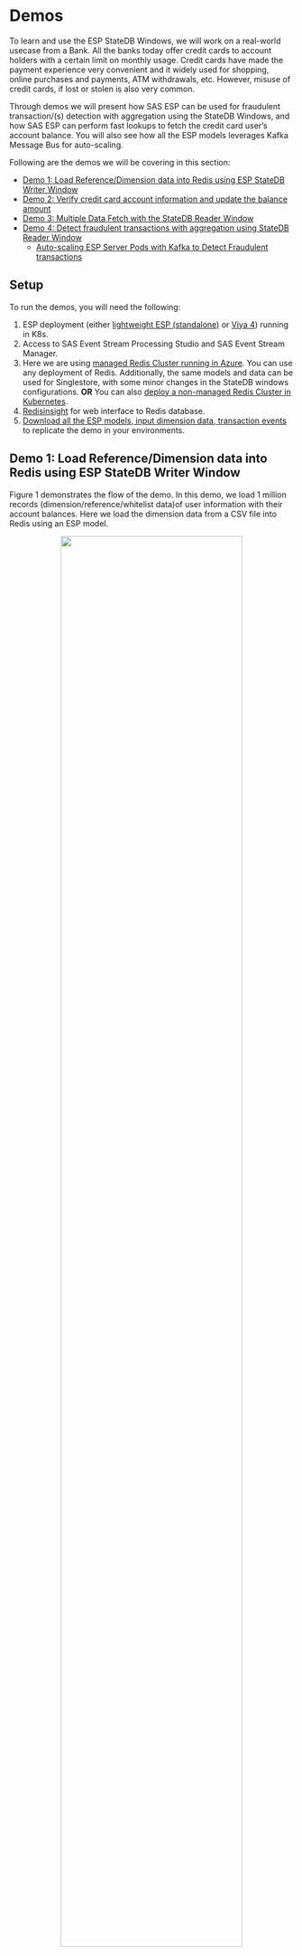 # Demos

To learn and use the ESP StateDB Windows, we will work on a real-world usecase from a Bank. All the banks today offer credit cards to account holders with a certain limit on monthly usage. Credit cards have made the payment experience very convenient and it widely used for shopping, online purchases and payments, ATM withdrawals, etc. However, misuse of credit cards, if lost or stolen is also very common. 

Through demos we will present how SAS ESP can be used for fraudulent transaction/(s) detection with aggregation using the StateDB Windows, and how SAS ESP can perform fast lookups to fetch the credit card user’s account balance. You will also see how all the ESP models leverages Kafka Message Bus for auto-scaling. 

Following are the demos we will be covering in this section:

* [Demo 1: Load Reference/Dimension data into Redis using ESP StateDB Writer Window](#demo-1-load-referencedimension-data-into-redis-using-esp-statedb-writer-window)
* [Demo 2: Verify credit card account information and update the balance amount](#demo-2-verify-credit-card-account-information-and-update-the-balance-amount)
* [Demo 3: Multiple Data Fetch with the StateDB Reader Window](#demo-3-multiple-data-fetch-with-the-statedb-reader-window)
* [Demo 4: Detect fraudulent transactions with aggregation using StateDB Reader Window](#demo-4-detect-fraudulent-transactions-with-aggregation-using-statedb-reader-window)
  * [Auto-scaling ESP Server Pods with Kafka to Detect Fraudulent transactions](#auto-scaling-esp-server-pods-with-kafka-to-detect-fraudulent-transactions)

##  Setup
To run the demos, you will need the following:

1.	ESP deployment (either [lightweight ESP (standalone)](https://github.com/sassoftware/esp-kubernetes) or [Viya 4](https://github.com/sassoftware/viya4-deployment)) running in K8s.
2. Access to SAS Event Stream Processing Studio and SAS Event Stream Manager.
3.	Here we are using [managed Redis Cluster running in Azure](https://azure.microsoft.com/en-us/products/cache/#:~:text=Azure%20Cache%20for%20Redis%20is,benefits%20of%20a%20managed%20service.). You can use any deployment of Redis. Additionally, the same models and data can be used for Singlestore, with some minor changes in the StateDB windows configurations. **OR** You can also [deploy a non-managed Redis Cluster in Kubernetes](https://docs.redis.com/latest/kubernetes/deployment/quick-start/).  
4. [Redisinsight](https://redis.com/fr/redis-enterprise/redisinsight/) for web interface to Redis database.
4. [Download all the ESP models, input dimension data, transaction events](demos/demo_examples.zip) to replicate the demo in your environments.

## Demo 1: Load Reference/Dimension data into Redis using ESP StateDB Writer Window

Figure 1 demonstrates the flow of the demo. In this demo, we load 1 million records  (dimension/reference/whitelist data)of user information with their account balances. Here we load the dimension data from a CSV file into Redis using an ESP model. 

<p align="center">
 <img src="images/Demo1_LoadReferenceData.jpg" width="80%" height="80%"/>
    <br>
    <em>Figure 1. Demo to Load Reference/Dimension data into Redis using ESP StateDB Writer Window</em>
</p>

Reference data can be loaded to Redis using data sources, pipelines, or any other mechanism as well. However, in our case, we are using ESP to do that. 

Figure 2, shows the model where the source window gets the dimension data (records) from the CSV, and the StateDB writer window write them to the Redis.

<p align="center">
 <img src="images/Demo1_ESPModel.jpg" width="20%" height="20%"/>
    <br>
    <em>Figure 2. ESP XML Model to load reference/Dimension data into Redis</em>
</p>

Below is the configuration for the StateDB writer window. Change the values for the hostname and password with your Redis credentials.

```sh
        <window-statedb-writer name="StateDBWriter">
          <statedb type="redis" cluster="false" hostname=" dgespkuberedis" port="6379" password="JAhWt5FlCeEq”/>
          <write prefix="userbalance" del-dead-sec-keys="true">
            <output>
              <field-selection name="userid" db-name="userid"/>
              <field-selection name="startTimestamp" db-name="startTimestamp"/>
              <field-selection name="endTimestamp" db-name="endTimestamp"/>
              <field-selection name="balance" db-name="balance"/>
            </output>
          </write>
        </window-statedb-writer>
````
When the above model is executed, you will see the output like in the Figure 3. 

<p align="center">
 <img src="images/Demo1_ESPModelRun.jpg" width="80%" height="80%"/>
    <br>
    <em>Figure 3. ESP XML Model Execution in ESP Studio</em>
</p>

Figure 4 shows how the reference data records are then seen in Redis. In our test sample, all the users start at the same balance of $10000. 

<p align="center">
 <img src="images/Demo1_Redis.jpg" width="80%" height="80%"/>
    <br>
    <em>Figure 4. Reference data in Redis</em>
</p>

## Demo 2: Verify credit card account information and update the balance amount

In demo 2, credit card users make transactions and at every transaction, a new event is generated which must be processed in real-time. So when a user uses the card, it is checked if the transaction amount is possible or not. 

Figure 5 demonstrates the flow of this demo. The transaction events are sent to the ESP where the StateDB Reader window fetches the required information from the Redis.  In Redis, we verify if the balance is higher than the transaction amount and if it is true, a new transaction event is written in the Redis and the amount balance is updated. Additionally, if the balance is lower than the desired transaction amount, an alert message is sent to the credit card holder and the transaction is canceled. 

<p align="center">
 <img src="images/Demo2_VerifyandUpdateAmount.jpg" width="80%" height="80%"/>
    <br>
    <em>Figure 5. Demo 2 to Verify Credit Card Account Information and Update the Balance Amount</em>
</p>

Figure 6 presents the ESP model corresponding to this demo. Here, ESP receives a transaction event at the `source window`. Then, ESP will fetch the balance amount of this particular user which made the transaction using the `StateDB Reader window`. We will get user details, user ID, and the balance amount. If the balance is less than the transaction amount, it will give an alert message in the `compute window`. But if it is not, then two actions will happen. First, this new transaction will be added to the Redis and the current balance will be modified to reflect the new transaction. So basically, the transaction amount will be subtracted from the balance and written back to the Redis. 

<p align="center">
 <img src="images/Demo2_ESPModel.jpg" width="50%" height="50%"/>
    <br>
    <em>Figure 6. ESP XML Model to Verify Credit Card Account Information and Update the Balance Amount</em>
</p>

Now you can run the model using the historic transaction test data ` historicaltransaction100k.csv`. Figure 7 shows how the `newbalance` is created by subtracting the `amount` from the `balance`. It is important to note that we are first reading the record from the Redis and then modifying it. Not only that, two separate write operations are happening in parallel, i.e., writing the new transaction to Redis and writing the newly computed balance.

<p align="center">
 <img src="images/Demo2_ESPModelRun.jpg" width="80%" height="80%"/>
    <br>
    <em>Figure 7. ESP XML Model Execution in ESP Studio</em>
</p>

**NOTE:** The time difference between the two transactions from the same user must be greater than 1 millisecond. This is usually the case in general as no user makes two transactions within a period of 1 millisecond. If that happens, then the read before write (second transaction) operation can give inconsistent results. We encounter this because ESP is processing way faster than the Redis (read and write to Redis). However, this is an edge case and never happens in real-world scenarios.

## Demo 3: Multiple Data Fetch with the StateDB Reader Window

In this demo, we will demonstrate fetching all the matching transactions for a credit card user and count the number of transactions above $1000. Figure 8 presents the simple flow of this demo. If the number of transactions above $1000 is greater than or equal to 2 (including the historic transactions in Redis and the current transaction), an alert will be generated. It is not a simple aggregation as we need to filter out the transactions based on a condition, i.e., `#Tx > $1000`. So, here we need to perform multiple fetches for each of the incoming events with filtering to get only those transactions that fulfill the condition (including the current transaction).

**NOTE:** In the demo, we will not implement the alert part.

<p align="center">
 <img src="images/Demo3_MultipleFetchBeforeWrite.jpg" width="80%" height="80%"/>
    <br>
    <em>Figure 8. Demo to Demonstrate Multiple Data Fetch with the StateDB Reader Window</em>
</p>

Figure 9, shows the ESP XML model flow of this demo. We get the transaction events in the `Source Window`. In the `StateDB Reader Window` we fetch all the records of the current user. This is where we perform multiple fetches from Redis. `Filter Window` then filters out all the transactions above $1000. Note that we are using a stateful model with an `Aggregate Window` which counts the number of transaction events above $1000 followed by another  `Filter Window` that counts these transactions and if the number of transactions exceeds or equals 2, an alert is generated. 

<p align="center">
 <img src="images/Demo3_ESPModel.jpg" width="20%" height="20%"/>
    <br>
    <em>Figure 9. ESP XML Model for Multiple Data Fetch with the StateDB Reader Window</em>
</p>

Figure 10, shows all the input transactions. To keep it simple and to understand the functionality of the demo, we are sending two transaction events generated by `userid_20` and `userid_21`. 

<p align="center">
 <img src="images/Demo3_sourceWindowInputs.jpg" width="80%" height="80%"/>
    <br>
    <em>Figure 10. Input Events to Source Window in the ESP Model</em>
</p>

In Figure 11, we see the fetched events for the `useri_20`. These are all `insert` events. 

<p align="center">
 <img src="images/Demo3_inserts.jpg" width="80%" height="80%"/>
    <br>
    <em>Figure 11. Fetched "insert" events in ESP StateDB Reader Window</em>
</p>

However, we also see corresponding `delete` events for those `insert` events in Figure 12. These delete events are generated in the `StateDB Reader Window` via the property **generate-deletes="true"**. 
This is required to delete the temporary state created by the model in the internal memory of the ESP server pod. Here we use internal memory as a transient storage to keep the matching records during the processing of that event. Once the event is processed, the matching records from the internal memory are deleted. Do not confuse this `generate-deletes` property with Time-To-Die (TTD) in Redis. They are different.

<p align="center">
 <img src="images/Demo3_deletes.jpg" width="80%" height="80%"/>
    <br>
    <em>Figure 12. Fetched "delete" events in ESP StateDB Reader Window</em>
</p>

Figure 13, `Filter Window` shows the final results with the count of transactions higher than $1000. 

<p align="center">
 <img src="images/Demo3_filterResults.jpg" width="80%" height="80%"/>
    <br>
    <em>Figure 13. Final results in the Filter Window</em>
</p>

## Demo 4: Detect fraudulent transactions with aggregation using StateDB Reader Window

In this demo, we demonstrate the detection of fraudulent transactions based on the average aggregation of the transactions. Figure 14 presents a Credit Card (CC) holder doing several transactions over a period. Now, maliciously, a person obtains the credit card information of the CC holder. He/She performs a transaction of a large amount which is much higher than the average amount of transactions done by the CC holder. In this case, a bank would suspect this transaction to be a fraudulent one and would want to inform the CC holder about it by an alert SMS. 
Many banks now send such alert messages that if this transaction is not by you, please report the bank. 

Here, the average of transactions can be computed over a month, months, or even a year. And this is the retention policy for the transactions stored in Redis. 

<p align="center">
 <img src="images/Demo4_SimpleAggregation.jpg" width="80%" height="80%"/>
    <br>
    <em>Figure 14. Demo to demonstrate Detection of fraudulent transactions with aggregation using StateDB Reader Window</em>
</p>

Figure 15 shows the model which receives the transaction events in the `Source Window`. In the `StateDB Reader Window`, it fetches all the records of the user (user is obtained from the current transaction event) and calculates the average amount of all the transactions done in a given period. The `Filter Window` filters out the events where the new transaction amount is greater than the average amount of the previous historic transactions. `Compute Window` shows the alert message with the amount of high value. 

<p align="center">
 <img src="images/Demo4_ESPModel.jpg" width="20%" height="20%"/>
    <br>
    <em>Figure 15. ESP XML Model for Simple Aggregation</em>
</p>

Figure 16 shows the results of the `StateDB Reader Window` which displays the `avgamount` of the previous historic transactions along with the `amount` of the new *malicious* transaction amount for that user to compare with. 

<p align="center">
 <img src="images/Demo4_StateDBReaderOutput.jpg" width="90%" height="90%"/>
    <br>
    <em>Figure 16. Results of StateDB Reader Window</em>
</p>

In below Figure 17, the `Filter Window` shows all the results where the *malicious* transaction amount exceeds the average amount (of all the transactions) for that user. 

<p align="center">
 <img src="images/Demo4_FilterOutput.jpg" width="90%" height="90%"/>
    <br>
    <em>Figure 17. Results of Filter Window</em>
</p>

Finally, Figure 18 displays the result from the `Compute Window` which shows the alert message for all the transactions where the amount was higher than the average amount.

<p align="center">
 <img src="images/Demo4_ComputeOutput.jpg" width="90%" height="90%"/>
    <br>
    <em>Figure 18. Results of Compute Window</em>
</p>

### Auto-scaling ESP Server Pods with Kafka to Detect Fraudulent transactions

In this demo, we will extend the ESP XML model from Demo 4 to auto-scale to handle the increasing incoming events. We will use Kafka to stream the incoming events to the `ESP Source Window` in the model. You can use any deployment of Kafka, be it [managed Kafka by Confluent]( https://www.confluent.io/confluent-cloud/?utm_medium=sem&utm_source=google&utm_campaign=ch.sem_br.nonbrand_tp.prs_tgt.kafka_mt.xct_rgn.emea_lng.eng_dv.all_con.kafka-azure&utm_term=apache%20kafka%20azure&creative=&device=c&placement=&gclid=CjwKCAiAv9ucBhBXEiwA6N8nYO2EqHMGF5Wt_1pJp5MkznVtxDVdu0jv_QQRZ-ZTjYxMLaH6VV8YRRoC0_gQAvD_BwE) or [non-managed Kafka from Strimzi in Kubernetes]( https://strimzi.io/). 

In the `Source Window`, we have configured the Kafka connector as shown below. It reads the input events from the input topic `intopic` which is streamed with the incoming events. We create 10 partitions in the `intopic`.

**NOTE** We do not define any partition number so that auto-scaling ESP server pods can read from any partition selected by Kafka to its consumers in the same consumer group after rebalancing every time an ESP server pod joins. 

```sh
<window-source index="pi_EMPTY" name="Source">
          <schema>
            <fields>
              <field name="id" type="double" key="true"/>
              <field name="userid" type="string" key="true"/>
              <field name="timestamp" type="stamp" key="true"/>
              <field name="amount" type="double"/>
            </fields>
          </schema>
          <connectors>
            <connector class="kafka" name="New_Connector_1">
              <properties>
                <property name="type"><![CDATA[pub]]></property>
                <property name="kafkahostport"><![CDATA[10.0.29.73:9092]]></property>
                <property name="kafkatopic"><![CDATA[intopic]]></property>
                <property name="kafkaconsumergroupid"><![CDATA[group0]]></property>
                <property name="urlhostport"><![CDATA[unused:33333]]></property>
                <property name="kafkatype"><![CDATA[csv]]></property>
                <property name="dateformat"><![CDATA[%Y-%m-%d %H:%M:%S]]></property>
                <property name="kafkaglobalconfig"><![CDATA[auto.commit.interval.ms=3000]]></property>
              </properties>
            </connector>
          </connectors>
        </window-source>
````

Figure 19 demonstrates the high-level architecture of the auto-scaling ESP server pods with Kafka to detect fraudulent transactions. 

For this demo, we have 1 million user information with a starting balance in the Redis. We have used another ESP model to stream user transactions to Kafka input topic `intopic`. 

<p align="center">
 <img src="images/Demo4_ScalableSimpleAggregation.jpg" width="80%" height="80%"/>
    <br>
    <em>Figure 19. High-level Architecture of Auto-scaling ESP Server Pods with Kafka to Detect Fraudulent transactions</em>
</p>
 
We run both the models,`Scalable_AggregationTransaction_Redis.xml` and `inputtransactions.xml` from SAS Event Stream Manager.  

Figure 20 shows how we load and start the `Scalable_AggregationTransaction_Redis.xml` model. 

<p align="center">
 <img src="images/Demo4_LoadProjectinESM.jpg" width="40%" height="40%"/>
    <br>
    <em>Figure 20. Load Scalable Model Scalable_AggregationTransaction_Redis.xml in SAS ESM</em>
</p>

We also provide the deployment settings in the SAS ESM. We configure CPU, memory, and number of min and max replicas for scaling. Figure 21, demonstrates how to provide these settings. 

<p align="center">
 <img src="images/Demo4_DeploymentSettingsESM.jpg" width="40%" height="40%"/>
    <br>
    <em>Figure 21. Deployment Settings for Model Scalable_AggregationTransaction_Redis.xml in SAS ESM</em>
</p>

Once we start the model, you can see and review it as shown in Figure 22. 

<p align="center">
 <img src="images/Demo4_ScalableModelStarts.jpg" width="80%" height="80%"/>
    <br>
    <em>Figure 22. Model Scalable_AggregationTransaction_Redis.xml Starts in SAS ESM</em>
</p>

Now, we can start streaming the incoming events to Kafka `intopic` so that the scalable model can start processing the events. Figure 23, shows how we load and configure the `inputtransactions.xml` model. Note this model does not scale. 

<p align="center">
 <img src="images/Demo4_LoadWriteTransAndPropESM.jpg"/>
    <br>
    <em>Figure 23. Load and Configure inputtransactions.xml model in SAS ESM</em>
</p>

Once, the user transaction events start to flow in the Kafka, then with time, the scalable model starts to scale to handle the increasing load as shown in Figure 24. 

<p align="center">
 <img src="images/Demo4_scalingServers.jpg" width="80%" height="80%"/>
    <br>
    <em>Figure 24. Scalable Model in ESM</em>
</p>



